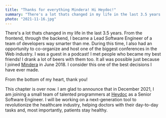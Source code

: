 ```yaml
---
title: "Thanks for everything Mindera! Hi Heydoc!"
summary: "There's a lot thats changed in my life in the last 3.5 years. However, it was possible just because I joined Mindera in June 2018. I consider this one of the best decisions I have ever made."
photo: "2021-11-16.jpg"
---
```


There's a lot thats changed in my life in the last 3.5 years. From the frontend, through the backend, I became a Lead Software Engineer of a team of developers way smarter than me. During this time, I also had an opportunity to co-organize and host one of the biggest conferences in the Web industry. I was a guest in a podcast! I met people who became my best friends! I drank a lot of beers with them too. It all was possible just because I joined [Mindera](https://mindera.com) in June 2018. I consider this one of the best decisions I have ever made.

From the bottom of my heart, thank you!

This chapter is over now. I am glad to announce that in December 2021, I am joining a small team of talented programmers at [Heydoc](https://www.heydoc.co.uk) as a Senior Software Engineer. I will be working on a next-generation tool to revolutionize the healthcare industry, helping doctors with their day-to-day tasks and, most importantly, patients stay healthy.

